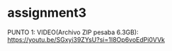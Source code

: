 # assignment3


PUNTO 1:
VIDEO(Archivo ZIP pesaba 6.3GB):
https://youtu.be/SGxyi39ZYsU?si=1I8Op6voEdPi0VVk
